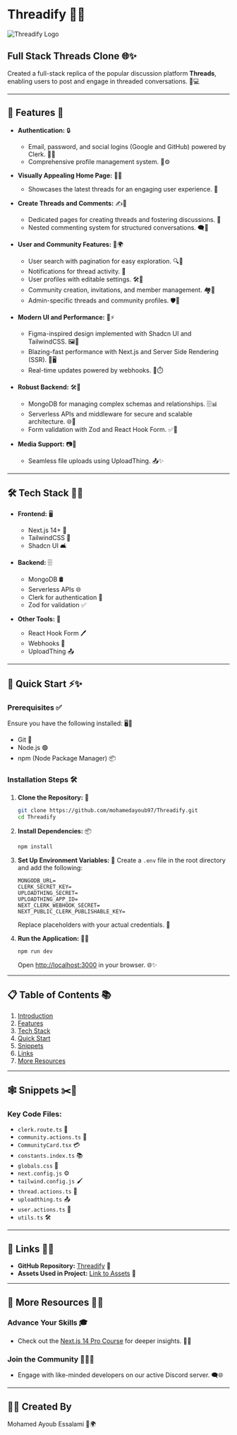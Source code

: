 # Threadify 🚀💬

![Threadify Logo](iconUrl)

## Full Stack Threads Clone 🌐✨

Created a full-stack replica of the popular discussion platform **Threads**, enabling users to post and engage in threaded conversations. 🧵💻

---

## 🌟 Features 🌈

- **Authentication:** 🔒
  - Email, password, and social logins (Google and GitHub) powered by Clerk. 📧🔑
  - Comprehensive profile management system. 👤⚙️

- **Visually Appealing Home Page:** 🏡🎨
  - Showcases the latest threads for an engaging user experience. 🌟

- **Create Threads and Comments:** ✍️💬
  - Dedicated pages for creating threads and fostering discussions. 🤝
  - Nested commenting system for structured conversations. 🗨️🔗

- **User and Community Features:** 👥🌍
  - User search with pagination for easy exploration. 🔍📖
  - Notifications for thread activity. 🔔
  - User profiles with editable settings. 🛠️👤
  - Community creation, invitations, and member management. 🏘️📩
  - Admin-specific threads and community profiles. 🛡️👑

- **Modern UI and Performance:** 🎨⚡
  - Figma-inspired design implemented with Shadcn UI and TailwindCSS. 🖼️💅
  - Blazing-fast performance with Next.js and Server Side Rendering (SSR). 🚀🖥️
  - Real-time updates powered by webhooks. 🔄⏱️

- **Robust Backend:** 🛠️🔗
  - MongoDB for managing complex schemas and relationships. 🗄️📊
  - Serverless APIs and middleware for secure and scalable architecture. 🌐🔐
  - Form validation with Zod and React Hook Form. ✅📝

- **Media Support:** 📷🎥
  - Seamless file uploads using UploadThing. 📤✨

---

## 🛠️ Tech Stack 🧰💡

- **Frontend:** 🖥️
  - Next.js 14+ 🎉
  - TailwindCSS 🎨
  - Shadcn UI 🛋️

- **Backend:** 🗄️
  - MongoDB 🛢️
  - Serverless APIs 🌐
  - Clerk for authentication 🔐
  - Zod for validation ✅

- **Other Tools:** 🧩
  - React Hook Form 🖊️
  - Webhooks 🔄
  - UploadThing 📤

---

## 🚀 Quick Start ⚡✨

### Prerequisites ✅

Ensure you have the following installed: 🖥️🔧
- Git 🐙
- Node.js 🟢
- npm (Node Package Manager) 📦

### Installation Steps 🛠️

1. **Clone the Repository:** 📂
   ```bash
   git clone https://github.com/mohamedayoub97/Threadify.git
   cd Threadify
   ```

2. **Install Dependencies:** 📦
   ```bash
   npm install
   ```

3. **Set Up Environment Variables:** 🌱
   Create a `.env` file in the root directory and add the following:
   ```env
   MONGODB_URL=
   CLERK_SECRET_KEY=
   UPLOADTHING_SECRET=
   UPLOADTHING_APP_ID=
   NEXT_CLERK_WEBHOOK_SECRET=
   NEXT_PUBLIC_CLERK_PUBLISHABLE_KEY=
   ```
   Replace placeholders with your actual credentials. 🔑

4. **Run the Application:** 🏃‍♂️
   ```bash
   npm run dev
   ```
   Open [http://localhost:3000](http://localhost:3000) in your browser. 🌐✨

---

## 📋 Table of Contents 📚

1. [Introduction](#-introduction)
2. [Features](#-features)
3. [Tech Stack](#-tech-stack)
4. [Quick Start](#-quick-start)
5. [Snippets](#-snippets)
6. [Links](#-links)
7. [More Resources](#-more-resources)

---

## 🕸️ Snippets ✂️📄

### Key Code Files:
- `clerk.route.ts` 🔗
- `community.actions.ts` 🤝
- `CommunityCard.tsx` 💳
- `constants.index.ts` 📚
- `globals.css` 🎨
- `next.config.js` ⚙️
- `tailwind.config.js` 🖌️
- `thread.actions.ts` 🧵
- `uploadthing.ts` 📤
- `user.actions.ts` 👤
- `utils.ts` 🛠️

---

## 🔗 Links 🔗✨

- **GitHub Repository:** [Threadify](https://github.com/mohamedayoub97/Threadify.git) 🐙
- **Assets Used in Project:** [Link to Assets](#) 📂

---

## 🚀 More Resources 📖🎉

### Advance Your Skills 🎓
- Check out the [Next.js 14 Pro Course](#) for deeper insights. 📘✨

### Join the Community 🧑‍🤝‍🧑
- Engage with like-minded developers on our active Discord server. 🗨️🌐

---

## 👩‍💻 Created By

Mohamed Ayoub Essalami 🌟🌍

